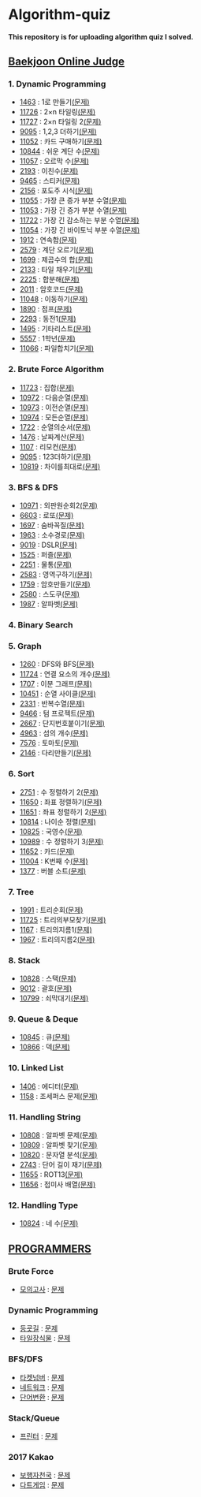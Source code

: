 Algorithm-quiz
==============
#### This repository is for uploading algorithm quiz I solved.

[Baekjoon Online Judge]
----------------
### 1. Dynamic Programming
- [1463]    : 1로 만들기[(문제)](https://www.acmicpc.net/problem/1463)
- [11726]    : 2×n 타일링[(문제)](https://www.acmicpc.net/problem/11726)
- [11727]    : 2×n 타일링 2[(문제)](https://www.acmicpc.net/problem/11727)
- [9095]    : 1,2,3 더하기[(문제)](https://www.acmicpc.net/problem/9095)
- [11052]    : 카드 구매하기[(문제)](https://www.acmicpc.net/problem/11052)
- [10844]    : 쉬운 계단 수[(문제)](https://www.acmicpc.net/problem/10844)
- [11057]    : 오르막 수[(문제)](https://www.acmicpc.net/problem/11057)
- [2193]    : 이친수[(문제)](https://www.acmicpc.net/problem/2193)
- [9465]    : 스티커[(문제)](https://www.acmicpc.net/problem/9465)
- [2156]    : 포도주 시식[(문제)](https://www.acmicpc.net/problem/2156)
- [11055]    : 가장 큰 증가 부분 수열[(문제)](https://www.acmicpc.net/problem/11055)
- [11053]    : 가장 긴 증가 부분 수열[(문제)](https://www.acmicpc.net/problem/11053)
- [11722]    : 가장 긴 감소하는 부분 수열[(문제)](https://www.acmicpc.net/problem/11722)
- [11054]    : 가장 긴 바이토닉 부분 수열[(문제)](https://www.acmicpc.net/problem/11054)
- [1912]    : 연속합[(문제)](https://www.acmicpc.net/problem/1912)
- [2579]    : 계단 오르기[(문제)](https://www.acmicpc.net/problem/2579)
- [1699]    : 제곱수의 합[(문제)](https://www.acmicpc.net/problem/1699)
- [2133]    : 타일 채우기[(문제)](https://www.acmicpc.net/problem/2133)
- [2225]    : 합분해[(문제)](https://www.acmicpc.net/problem/2225)
- [2011]    : 암호코드[(문제)](https://www.acmicpc.net/problem/2011)
- [11048]    : 이동하기[(문제)](https://www.acmicpc.net/problem/11048)
- [1890]    : 점프[(문제)](https://www.acmicpc.net/problem/1890)
- [2293]    : 동전1[(문제)](https://www.acmicpc.net/problem/2293)
- [1495]    : 기타리스트[(문제)](https://www.acmicpc.net/problem/1495)
- [5557]    : 1학년[(문제)](https://www.acmicpc.net/problem/5557)
- [11066]    : 파일합치기[(문제)](https://www.acmicpc.net/problem/11066)

### 2. Brute Force Algorithm
- [11723]    : 집합[(문제)](https://www.acmicpc.net/problem/11723)
- [10972]    : 다음순열[(문제)](https://www.acmicpc.net/problem/10972)
- [10973]    : 이전순열[(문제)](https://www.acmicpc.net/problem/10973)
- [10974]    : 모든순열[(문제)](https://www.acmicpc.net/problem/10974)
- [1722]    : 순열의순서[(문제)](https://www.acmicpc.net/problem/1722)
- [1476]    : 날짜계산[(문제)](https://www.acmicpc.net/problem/1476)
- [1107]    : 리모컨[(문제)](https://www.acmicpc.net/problem/1107)
- [9095]    : 123더하기[(문제)](https://www.acmicpc.net/problem/9095)
- [10819]    : 차이를최대로[(문제)](https://www.acmicpc.net/problem/10819)

### 3. BFS & DFS
- [10971]    : 외판원순회2[(문제)](https://www.acmicpc.net/problem/10971)
- [6603]    : 로또[(문제)](https://www.acmicpc.net/problem/6603)
- [1697]    : 숨바꼭질[(문제)](https://www.acmicpc.net/problem/1697)
- [1963]    : 소수경로[(문제)](https://www.acmicpc.net/problem/1963)
- [9019]    : DSLR[(문제)](https://www.acmicpc.net/problem/9019)
- [1525]    : 퍼즐[(문제)](https://www.acmicpc.net/problem/1525)
- [2251]    : 물통[(문제)](https://www.acmicpc.net/problem/2251)
- [2583]    : 영역구하기[(문제)](https://www.acmicpc.net/problem/2583)
- [1759]    : 암호만들기[(문제)](https://www.acmicpc.net/problem/1759)
- [2580]    : 스도쿠[(문제)](https://www.acmicpc.net/problem/2580)
- [1987]    : 알파벳[(문제)](https://www.acmicpc.net/problem/1987)

### 4. Binary Search

### 5. Graph
- [1260]    : DFS와 BFS[(문제)](https://www.acmicpc.net/problem/1260)
- [11724]    : 연결 요소의 개수[(문제)](https://www.acmicpc.net/problem/11724)
- [1707]    : 이분 그래프[(문제)](https://www.acmicpc.net/problem/1707)
- [10451]    : 순열 사이클[(문제)](https://www.acmicpc.net/problem/10451)
- [2331]    : 반복수열[(문제)](https://www.acmicpc.net/problem/2331)
- [9466]    : 텀 프로젝트[(문제)](https://www.acmicpc.net/problem/9466)
- [2667]    : 단지번호붙이기[(문제)](https://www.acmicpc.net/problem/2667)
- [4963]    : 섬의 개수[(문제)](https://www.acmicpc.net/problem/4963)
- [7576]    : 토마토[(문제)](https://www.acmicpc.net/problem/7576)
- [2146]    : 다리만들기[(문제)](https://www.acmicpc.net/problem/2146)

### 6. Sort
- [2751]    : 수 정렬하기 2[(문제)](https://www.acmicpc.net/problem/2751)
- [11650]    : 좌표 정렬하기[(문제)](https://www.acmicpc.net/problem/11650)
- [11651]    : 좌표 정렬하기 2[(문제)](https://www.acmicpc.net/problem/11651)
- [10814]    : 나이순 정렬[(문제)](https://www.acmicpc.net/problem/10814)
- [10825]    : 국영수[(문제)](https://www.acmicpc.net/problem/10825)
- [10989]    : 수 정렬하기 3[(문제)](https://www.acmicpc.net/problem/10989)
- [11652]    : 카드[(문제)](https://www.acmicpc.net/problem/11652)
- [11004]    : K번째 수[(문제)](https://www.acmicpc.net/problem/11004)
- [1377]    : 버블 소트[(문제)](https://www.acmicpc.net/problem/1377)

### 7. Tree
- [1991]    : 트리순회[(문제)](https://www.acmicpc.net/problem/1991)
- [11725]    : 트리의부모찾기[(문제)](https://www.acmicpc.net/problem/11725)
- [1167]    : 트리의지름1[(문제)](https://www.acmicpc.net/problem/1167)
- [1967]    : 트리의지름2[(문제)](https://www.acmicpc.net/problem/1967)

### 8. Stack
- [10828]    : 스택[(문제)](https://www.acmicpc.net/problem/10828)
- [9012]    : 괄호[(문제)](https://www.acmicpc.net/problem/9012)
- [10799]    : 쇠막대기[(문제)](https://www.acmicpc.net/problem/10799)

### 9. Queue & Deque
- [10845]    : 큐[(문제)](https://www.acmicpc.net/problem/10845)
- [10866]   : 덱[(문제)](https://www.acmicpc.net/problem/10866)

### 10. Linked List
- [1406]    : 에디터[(문제)](https://www.acmicpc.net/problem/1406)
- [1158]    : 조세퍼스 문제[(문제)](https://www.acmicpc.net/problem/1158)

### 11. Handling String
- [10808]    : 알파벳 문제[(문제)](https://www.acmicpc.net/problem/10808)
- [10809]    : 알파벳 찾기[(문제)](https://www.acmicpc.net/problem/10809)
- [10820]    : 문자열 분석[(문제)](https://www.acmicpc.net/problem/10820)
- [2743]    : 단어 길이 재기[(문제)](https://www.acmicpc.net/problem/2743)
- [11655]    : ROT13[(문제)](https://www.acmicpc.net/problem/11655)
- [11656]    : 접미사 배열[(문제)](https://www.acmicpc.net/problem/11656)

### 12. Handling Type
- [10824]    : 네 수[(문제)](https://www.acmicpc.net/problem/10824)

[PROGRAMMERS]
--------------
### Brute Force
- [모의고사]    : [문제](https://programmers.co.kr/learn/courses/30/lessons/42840)

### Dynamic Programming
- [등굣길]    : [문제](https://programmers.co.kr/learn/courses/30/lessons/42898)
- [타일장식물]    : [문제](https://programmers.co.kr/learn/courses/30/lessons/43104)

### BFS/DFS
- [타켓넘버]    : [문제](https://programmers.co.kr/learn/courses/30/lessons/43165)
- [네트워크]    : [문제](https://programmers.co.kr/learn/courses/30/lessons/43162)
- [단어변환]    : [문제](https://programmers.co.kr/learn/courses/30/lessons/43163)

### Stack/Queue
- [프린터]    : [문제](https://programmers.co.kr/learn/courses/30/lessons/42587)

### 2017 Kakao
- [보행자천국]    : [문제](https://programmers.co.kr/learn/courses/30/lessons/1832)
- [다트게임]    : [문제](https://programmers.co.kr/learn/courses/30/lessons/17682)

[Baekjoon Online Judge]: https://www.acmicpc.net
[SW EXPERT ACAMEDY]: https://swexpertacademy.com/main/main.do
[PROGRAMMERS]: https://programmers.co.kr/learn/challenges

[단어변환]:https://github.com/stevejhkang/algorithm-quiz/blob/master/programmers/43163.cpp
[다트게임]:https://github.com/stevejhkang/algorithm-quiz/blob/master/programmers/17682.py
[프린터]:https://github.com/stevejhkang/algorithm-quiz/blob/master/programmers/42587.cpp
[모의고사]:https://github.com/stevejhkang/algorithm-quiz/blob/master/programmers/42840.cpp
[타일장식물]:https://github.com/stevejhkang/algorithm-quiz/blob/master/programmers/43104.cpp
[타켓넘버]:https://github.com/stevejhkang/algorithm-quiz/blob/master/programmers/43165.cpp
[네트워크]:https://github.com/stevejhkang/algorithm-quiz/blob/master/programmers/43162.cpp
[보행자천국]:https://github.com/stevejhkang/algorithm-quiz/blob/master/programmers/1832.cpp
[11048]: https://github.com/stevejhkang/algorithm-quiz/blob/master/baekjoon/11048.cpp
[1890]: https://github.com/stevejhkang/algorithm-quiz/blob/master/baekjoon/1890.cpp
[2293]: https://github.com/stevejhkang/algorithm-quiz/blob/master/baekjoon/2293.cpp
[1495]: https://github.com/stevejhkang/algorithm-quiz/blob/master/baekjoon/1495.cpp
[5557]: https://github.com/stevejhkang/algorithm-quiz/blob/master/baekjoon/5557.cpp
[11066]: https://github.com/stevejhkang/algorithm-quiz/blob/master/baekjoon/11066.cpp
[등굣길]:https://github.com/stevejhkang/algorithm-quiz/blob/master/programmers/42898.cpp
[보행자천국]:https://github.com/stevejhkang/algorithm-quiz/blob/master/programmers/kakaocode/1832.cpp
[1759]: https://github.com/stevejhkang/algorithm-quiz/blob/master/baekjoon/1759.cpp
[2580]: https://github.com/stevejhkang/algorithm-quiz/blob/master/baekjoon/2580.cpp
[1987]: https://github.com/stevejhkang/algorithm-quiz/blob/master/baekjoon/1987.cpp
[2583]: https://github.com/stevejhkang/algorithm-quiz/blob/master/baekjoon/2583.cpp
[2251]: https://github.com/stevejhkang/algorithm-quiz/blob/master/baekjoon/2251.cpp
[9095]: https://github.com/stevejhkang/algorithm-quiz/blob/master/baekjoon/9095.cpp
[9019]: https://github.com/stevejhkang/algorithm-quiz/blob/master/baekjoon/9019.cpp
[1525]: https://github.com/stevejhkang/algorithm-quiz/blob/master/baekjoon/1525.cpp
[1476]: https://github.com/stevejhkang/algorithm-quiz/blob/master/baekjoon/1476.cpp
[1697]: https://github.com/stevejhkang/algorithm-quiz/blob/master/baekjoon/1697.cpp
[1963]: https://github.com/stevejhkang/algorithm-quiz/blob/master/baekjoon/1963.cpp
[10971]: https://github.com/stevejhkang/algorithm-quiz/blob/master/baekjoon/10971.cpp
[6603]: https://github.com/stevejhkang/algorithm-quiz/blob/master/baekjoon/6603.cpp
[10819]: https://github.com/stevejhkang/algorithm-quiz/blob/master/baekjoon/10819.cpp
[1107]: https://github.com/stevejhkang/algorithm-quiz/blob/master/baekjoon/1107.cpp
[1722]: https://github.com/stevejhkang/algorithm-quiz/blob/master/baekjoon/1722.cpp
[10974]: https://github.com/stevejhkang/algorithm-quiz/blob/master/baekjoon/10974.cpp
[10973]: https://github.com/stevejhkang/algorithm-quiz/blob/master/baekjoon/10973.cpp
[10972]: https://github.com/stevejhkang/algorithm-quiz/blob/master/baekjoon/10972.cpp
[11723]: https://github.com/stevejhkang/algorithm-quiz/blob/master/baekjoon/11723.cpp
[1167]: https://github.com/stevejhkang/algorithm-quiz/blob/master/baekjoon/1167.cpp
[1967]: https://github.com/stevejhkang/algorithm-quiz/blob/master/baekjoon/1967.cpp
[9466]: https://github.com/stevejhkang/algorithm-quiz/blob/master/baekjoon/9466.cpp
[2667]: https://github.com/stevejhkang/algorithm-quiz/blob/master/baekjoon/2667.cpp
[4963]: https://github.com/stevejhkang/algorithm-quiz/blob/master/baekjoon/4963.cpp
[7576]: https://github.com/stevejhkang/algorithm-quiz/blob/master/baekjoon/7576.cpp
[2146]: https://github.com/stevejhkang/algorithm-quiz/blob/master/baekjoon/2146.cpp
[1991]: https://github.com/stevejhkang/algorithm-quiz/blob/master/baekjoon/1991.cpp
[11725]: https://github.com/stevejhkang/algorithm-quiz/blob/master/baekjoon/11725.cpp
[1000]: https://github.com/stevejhkang/algorithm-quiz/blob/master/baekjoon/1000.cpp
[1406]: https://github.com/stevejhkang/algorithm-quiz/blob/master/baekjoon/1406.cpp
[1463]: https://github.com/stevejhkang/algorithm-quiz/blob/master/baekjoon/1463.cpp
[1699]: https://github.com/stevejhkang/algorithm-quiz/blob/master/baekjoon/1699.cpp
[1912]: https://github.com/stevejhkang/algorithm-quiz/blob/master/baekjoon/1912.cpp
[1991]: https://github.com/stevejhkang/algorithm-quiz/blob/master/baekjoon/1991.cpp
[2156]: https://github.com/stevejhkang/algorithm-quiz/blob/master/baekjoon/2156.cpp
[2579]: https://github.com/stevejhkang/algorithm-quiz/blob/master/baekjoon/2579.cpp
[2743]: https://github.com/stevejhkang/algorithm-quiz/blob/master/baekjoon/2743.cpp
[9095]: https://github.com/stevejhkang/algorithm-quiz/blob/master/baekjoon/9095.cpp
[9465]: https://github.com/stevejhkang/algorithm-quiz/blob/master/baekjoon/9465.cpp
[10808]: https://github.com/stevejhkang/algorithm-quiz/blob/master/baekjoon/10808.cpp
[10809]: https://github.com/stevejhkang/algorithm-quiz/blob/master/baekjoon/10809.cpp
[10845]: https://github.com/stevejhkang/algorithm-quiz/blob/master/baekjoon/10845.cpp
[10866]: https://github.com/stevejhkang/algorithm-quiz/blob/master/baekjoon/10866.cpp
[11052]: https://github.com/stevejhkang/algorithm-quiz/blob/master/baekjoon/11052.cpp
[11053]: https://github.com/stevejhkang/algorithm-quiz/blob/master/baekjoon/11053.cpp
[11054]: https://github.com/stevejhkang/algorithm-quiz/blob/master/baekjoon/11054.cpp
[11055]: https://github.com/stevejhkang/algorithm-quiz/blob/master/baekjoon/11055.cpp
[11057]: https://github.com/stevejhkang/algorithm-quiz/blob/master/baekjoon/11057.cpp
[11655]: https://github.com/stevejhkang/algorithm-quiz/blob/master/baekjoon/11655.cpp
[11722]: https://github.com/stevejhkang/algorithm-quiz/blob/master/baekjoon/11722.cpp
[11726]: https://github.com/stevejhkang/algorithm-quiz/blob/master/baekjoon/11726.cpp
[11727]: https://github.com/stevejhkang/algorithm-quiz/blob/master/baekjoon/11727.cpp
[10844]: https://github.com/stevejhkang/algorithm-quiz/blob/master/baekjoon/10844.cpp
[2193]: https://github.com/stevejhkang/algorithm-quiz/blob/master/baekjoon/2193.cpp
[1158]: https://github.com/stevejhkang/algorithm-quiz/blob/master/baekjoon/1158.cpp
[10820]: https://github.com/stevejhkang/algorithm-quiz/blob/master/baekjoon/10820.cpp
[11656]: https://github.com/stevejhkang/algorithm-quiz/blob/master/baekjoon/11656.cpp
[10824]: https://github.com/stevejhkang/algorithm-quiz/blob/master/baekjoon/10824.cpp
[9012]: https://github.com/stevejhkang/algorithm-quiz/blob/master/baekjoon/9012.cpp
[10799]: https://github.com/stevejhkang/algorithm-quiz/blob/master/baekjoon/10799.cpp
[10828]: https://github.com/stevejhkang/algorithm-quiz/blob/master/baekjoon/10828.cpp
[10799]: https://github.com/stevejhkang/algorithm-quiz/blob/master/baekjoon/10799.cpp
[10814]: https://github.com/stevejhkang/algorithm-quiz/blob/master/baekjoon/10814.cpp
[10825]: https://github.com/stevejhkang/algorithm-quiz/blob/master/baekjoon/10825.cpp
[10989]: https://github.com/stevejhkang/algorithm-quiz/blob/master/baekjoon/10989.cpp
[11004]: https://github.com/stevejhkang/algorithm-quiz/blob/master/baekjoon/11004.cpp
[11650]: https://github.com/stevejhkang/algorithm-quiz/blob/master/baekjoon/11650.cpp
[11651]: https://github.com/stevejhkang/algorithm-quiz/blob/master/baekjoon/11651.cpp
[11652]: https://github.com/stevejhkang/algorithm-quiz/blob/master/baekjoon/11652.cpp
[11724]: https://github.com/stevejhkang/algorithm-quiz/blob/master/baekjoon/11724.cpp
[1260]: https://github.com/stevejhkang/algorithm-quiz/blob/master/baekjoon/1260.cpp
[1377]: https://github.com/stevejhkang/algorithm-quiz/blob/master/baekjoon/1377.cpp
[1707]: https://github.com/stevejhkang/algorithm-quiz/blob/master/baekjoon/1707.cpp
[2011]: https://github.com/stevejhkang/algorithm-quiz/blob/master/baekjoon/2011.cpp
[2133]: https://github.com/stevejhkang/algorithm-quiz/blob/master/baekjoon/2133.cpp
[2331]: https://github.com/stevejhkang/algorithm-quiz/blob/master/baekjoon/2331.cpp
[2751]: https://github.com/stevejhkang/algorithm-quiz/blob/master/baekjoon/2751.cpp
[2225]: https://github.com/stevejhkang/algorithm-quiz/blob/master/baekjoon/2225.cpp
[10451]: https://github.com/stevejhkang/algorithm-quiz/blob/master/baekjoon/10451.cpp
[1377]: https://github.com/stevejhkang/algorithm-quiz/blob/master/baekjoon/1377.cpp
